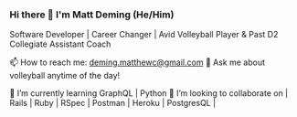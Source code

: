 ### Hi there 👋 I'm Matt Deming (He/Him)

Software Developer | Career Changer | Avid Volleyball Player & Past D2 Collegiate Assistant Coach

📫 How to reach me: deming.matthewc@gmail.com 
💬 Ask me about volleyball anytime of the day!

🌱 I’m currently learning GraphQL | Python
👯 I’m looking to collaborate on
| Rails | Ruby | RSpec | Postman | Heroku | PostgresQL | 


<!--
**Deming-Matt/Deming-Matt** is a ✨ _special_ ✨ repository because its `README.md` (this file) appears on your GitHub profile.

Here are some ideas to get you started:

- 🔭 I’m currently working on ...
- 🌱 I’m currently learning ...
- 👯 I’m looking to collaborate on ...
- 🤔 I’m looking for help with ...
- 💬 Ask me about ...
- 📫 How to reach me: ...
- 😄 Pronouns: ...
- ⚡ Fun fact: ...
-->
